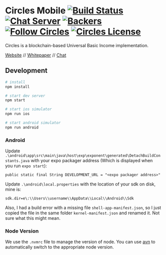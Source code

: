 # Circles Mobile [![Build Status](https://travis-ci.org/CirclesUBI/circles-mobile.svg?branch=master)](https://travis-ci.org/CirclesUBI/circles-mobile) [![Chat Server](https://chat.joincircles.net/api/v1/shield.svg?type=online&name=circles%20chat)](https://chat.joincircles.net) [![Backers](https://opencollective.com/circles/supporters/badge.svg)](https://opencollective.com/circles) [![Follow Circles](https://img.shields.io/twitter/follow/circlesubi.svg?label=follow+circles)](https://twitter.com/CirclesUBI) [![Circles License](https://img.shields.io/badge/license-APGLv3-orange.svg)](https://github.com/CirclesUBI/circles-mobile/blob/master/LICENSE)

Circles is a blockchain-based Universal Basic Income implementation.

[Website](http://www.joincircles.net) // [Whitepaper](https://github.com/CirclesUBI/docs/blob/master/Circles.md) // [Chat](https://chat.joincircles.net)

## Development

```sh
# install
npm install

# start dev server
npm start

# start ios simulator
npm run ios

# start android simulator
npm run android
```

### Android 
Update `.\android\app\src\main\java\host\exp\exponent\generated\DetachBuildConstants.java` with your expo packager address (Which is displayed when you run `expo start`):

`public static final String DEVELOPMENT_URL = "<expo packager address>"`

Update `.\android\local.properties` with the location of your sdk on disk, mine is:

`sdk.dir=e\:\\Users\\username\\AppData\\Local\\Android\\Sdk`

Also, I had a build error with a missing file `shell-app-manifest.json`, so I just copied the file in the same folder `kernel-manifest.json` and renamed it. Not sure what this might mean.

### Node Version

We use the `.nvmrc` file to manage the version of node. You can use
[avn](https://github.com/wbyoung/avn) to automatically switch to the appropriate
node version.

